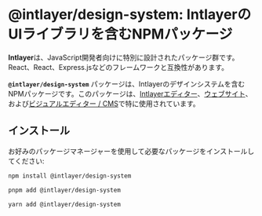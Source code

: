 # @intlayer/design-system: IntlayerのUIライブラリを含むNPMパッケージ

**Intlayer**は、JavaScript開発者向けに特別に設計されたパッケージ群です。React、React、Express.jsなどのフレームワークと互換性があります。

**`@intlayer/design-system`** パッケージは、Intlayerのデザインシステムを含むNPMパッケージです。このパッケージは、[Intlayerエディター](https://github.com/aymericzip/intlayer/tree/main/docs/ja/packages/intlayer-editor/index.md)、[ウェブサイト](https://intlayer.org)、および[ビジュアルエディター / CMS](https://intlayer.org/dashboard)で特に使用されています。

## インストール

お好みのパッケージマネージャーを使用して必要なパッケージをインストールしてください:

```bash packageManager="npm"
npm install @intlayer/design-system
```

```bash packageManager="pnpm"
pnpm add @intlayer/design-system
```

```bash packageManager="yarn"
yarn add @intlayer/design-system
```

